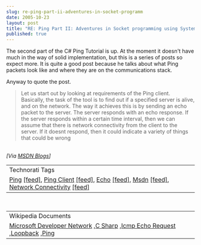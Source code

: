 ```yaml
---
slug: re-ping-part-ii-adventures-in-socket-programm
date: 2005-10-23
layout: post
title: "RE: Ping Part II: Adventures in Socket programming using System.Net"
published: true
---
```

The second part of the C# Ping Tutorial is up.  At the moment it doesn't have much in the way of solid implementation, but this is a series of posts so expect more.  It is quite a good post because he talks about what Ping packets look like and where they are on the communications stack.<p />Anyway to quote the post.<br /><blockquote class="posterous_medium_quote">Let us start out by looking at requirements of the Ping client. Basically, the task of the tool is to find out if a specified server is alive, and on the network. The way it achieves this is by sending an echo packet to the server. The server responds with an echo response. If the server responds within a certain time interval, then we can assume that there is network connectivity from the client to the server. If it doesnt respond, then it could indicate a variety of things that could be wrong</blockquote><br /><i>[Via <a href="http://blogs.msdn.com/feroze_daud/archive/2005/10/23/483976.aspx">MSDN Blogs</a>]</i><p /><table class="TechnoratiHead TagHeader">
<tr><td>Technorati Tags</td></tr>
<tr class="Technorati"><td>
<a href="http://www.technorati.com/tag/Ping" class="Tag" rel="tag">Ping</a> <a href="http://feeds.technorati.com/feed/posts/tag/Ping" class="Tag">[feed]</a>, <a href="http://www.technorati.com/tag/Ping%20Client" class="Tag" rel="tag">Ping Client</a> <a href="http://feeds.technorati.com/feed/posts/tag/Ping%20Client" class="Tag">[feed]</a>, <a href="http://www.technorati.com/tag/Echo" class="Tag" rel="tag">Echo</a> <a href="http://feeds.technorati.com/feed/posts/tag/Echo" class="Tag">[feed]</a>, <a href="http://www.technorati.com/tag/Msdn" class="Tag" rel="tag">Msdn</a> <a href="http://feeds.technorati.com/feed/posts/tag/Msdn" class="Tag">[feed]</a>, <a href="http://www.technorati.com/tag/Network%20Connectivity" class="Tag" rel="tag">Network Connectivity</a> <a href="http://feeds.technorati.com/feed/posts/tag/Network%20Connectivity" class="Tag">[feed]</a>
</td></tr>
</table><br /><table class="TechnoratiHead TagHeader">
<tr><td>Wikipedia Documents</td></tr>
<tr class="Technorati"><td>
<a href="http://en.wikipedia.org/?title=MSDN">Microsoft Developer Network</a> ,<a href="http://en.wikipedia.org/wiki/C_Sharp">C Sharp</a> ,<a href="http://en.wikipedia.org/wiki/ICMP_Echo_Request">Icmp Echo Request</a> ,<a href="http://en.wikipedia.org/wiki/Loopback">Loopback</a> ,<a href="http://en.wikipedia.org/wiki/Ping">Ping</a>
</td></tr>
</table><div class="blogger-post-footer"><img class="posterous_download_image" src="https://blogger.googleusercontent.com/tracker/8109338-113009096074717299?l=www.kinlan.co.uk%2Findex.html" height="1" alt="" width="1" /></div>


